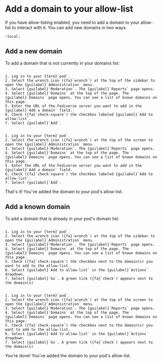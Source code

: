 # Add a domain to your allow-list

If you have allow-listing enabled, you need to add a domain to your allow-list to interact with it. You can add new domains in two ways:

```{contents}
:local:
```

## Add a new domain

To add a domain that is not currently in your domains list:

```{tabbed} Desktop

1. Log in to your {term}`pod`.
2. Select the wrench icon ({fa}`wrench`) at the top of the sidebar to open the {guilabel}`Administration` menu.
3. Select {guilabel}`Moderation`. The {guilabel}`Reports` page opens.
4. Select {guilabel}`Domains` at the top of the page. The {guilabel}`Domains` page opens. You can see a list of known domains on this page.
5. Enter the URL of the Fediverse server you want to add in the {guilabel}`Add a domain` field.
6. Check ({fa}`check-square`) the checkbox labeled {guilabel}`Add to allow-list`.
7. Select {guilabel}`Add`.

```

```{tabbed} Mobile

1. Log in to your {term}`pod`.
2. Select the wrench icon ({fa}`wrench`) at the top of the screen to open the {guilabel}`Administration` menu.
3. Select {guilabel}`Moderation`. The {guilabel}`Reports` page opens.
4. Select {guilabel}`Domains` at the top of the page. The {guilabel}`Domains` page opens. You can see a list of known domains on this page.
5. Enter the URL of the Fediverse server you want to add in the {guilabel}`Add a domain` field.
6. Check ({fa}`check-square`) the checkbox labeled {guilabel}`Add to allow-list`.
7. Select {guilabel}`Add`.

```

That's it! You've added the domain to your pod's allow-list.

## Add a known domain

To add a domain that is already in your pod's domain list:

```{tabbed} Desktop

1. Log in to your {term}`pod`.
2. Select the wrench icon ({fa}`wrench`) at the top of the sidebar to open the {guilabel}`Administration` menu.
3. Select {guilabel}`Moderation`. The {guilabel}`Reports` page opens.
4. Select {guilabel}`Domains` at the top of the page. The {guilabel}`Domains` page opens. You can see a list of known domains on this page.
5. Check ({fa}`check-square`) the checkbox next to the domain(s) you want to add to the allow-list.
6. Select {guilabel}`Add to allow-list` in the {guilabel}`Actions` dropdown.
7. Select {guilabel}`Go`. A green tick ({fa}`check`) appears next to the domain(s)

```

```{tabbed} Mobile

1. Log in to your {term}`pod`.
2. Select the wrench icon ({fa}`wrench`) at the top of the screen to open the {guilabel}`Administration` menu.
3. Select {guilabel}`Moderation`. The {guilabel}`Reports` page opens.
4. Select {guilabel}`Domains` at the top of the page. The {guilabel}`Domains` page opens. You can see a list of known domains on this page.
5. Check ({fa}`check-square`) the checkbox next to the domain(s) you want to add to the allow-list.
6. Select {guilabel}`Add to allow-list` in the {guilabel}`Actions` dropdown.
7. Select {guilabel}`Go`. A green tick ({fa}`check`) appears next to the domain(s)

```

You're done! You've added the domain to your pod's allow-list.
